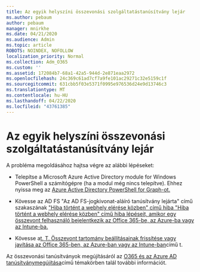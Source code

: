 ```yaml
---
title: Az egyik helyszíni összevonási szolgáltatástanúsítvány lejár
ms.author: pebaum
author: pebaum
manager: mnirkhe
ms.date: 04/21/2020
ms.audience: Admin
ms.topic: article
ROBOTS: NOINDEX, NOFOLLOW
localization_priority: Normal
ms.collection: Adm_O365
ms.custom: ''
ms.assetid: 172084b7-68a1-42a5-944d-2e871eaa2972
ms.openlocfilehash: 24c369c61ad7cf7a9fe101ac29271c32e5159c1f
ms.sourcegitcommit: 631cbb5f03e5371f0995e976536d24e9d13746c3
ms.translationtype: MT
ms.contentlocale: hu-HU
ms.lasthandoff: 04/22/2020
ms.locfileid: "43761385"
---
```

# <a name="one-of-your-on-premises-federation-service-certificates-is-expiring"></a>Az egyik helyszíni összevonási szolgáltatástanúsítvány lejár

A probléma megoldásához hajtsa végre az alábbi lépéseket:
  
- Telepítse a Microsoft Azure Active Directory module for Windows PowerShell a számítógépre (ha a modul még nincs telepítve). Ehhez nyissa meg az [Azure Active Directory PowerShell for Graph-ot.](https://docs.microsoft.com/powershell/azure/active-directory/install-adv2?view=azureadps-2.0)
    
- Kövesse az AD FS "Az AD FS-jogkivonat-aláíró tanúsítvány lejárta" című szakaszának ["Hiba történt a webhely elérése közben" című hiba "Hiba történt a webhely elérése közben" című hiba lépéseit, amikor egy összevont felhasználó bejelentkezik az Office 365-be, az Azure-ba vagy az Intune-ba.](https://support.microsoft.com/help/2713898/there-was-a-problem-accessing-the-site-error-from-ad-fs-when-a-federat)
    
- Kövesse a[t. T. Összevont tartomány beállításainak frissítése vagy javítása az Office 365-ben, az Azure-ban vagy az Intune-ban](https://support.microsoft.com/help/2647048/how-to-update-or-repair-the-settings-of-a-federated-domain-in-office-3)című t.
    
Az összevonási tanúsítványok megújításáról az [O365 és az Azure AD tanúsítványmegújítása](https://docs.microsoft.com/azure/active-directory/connect/active-directory-aadconnect-o365-certs)című témakörben talál további információt.
  

